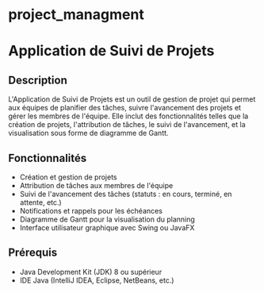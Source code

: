 # project_managment

# Application de Suivi de Projets

## Description
L'Application de Suivi de Projets est un outil de gestion de projet qui permet aux équipes de planifier des tâches, suivre l'avancement des projets et gérer les membres de l'équipe. Elle inclut des fonctionnalités telles que la création de projets, l'attribution de tâches, le suivi de l'avancement, et la visualisation sous forme de diagramme de Gantt.

## Fonctionnalités
- Création et gestion de projets
- Attribution de tâches aux membres de l'équipe
- Suivi de l'avancement des tâches (statuts : en cours, terminé, en attente, etc.)
- Notifications et rappels pour les échéances
- Diagramme de Gantt pour la visualisation du planning
- Interface utilisateur graphique avec Swing ou JavaFX

## Prérequis
- Java Development Kit (JDK) 8 ou supérieur
- IDE Java (IntelliJ IDEA, Eclipse, NetBeans, etc.)

